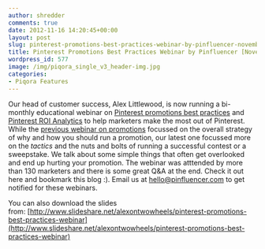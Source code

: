 ```yaml
---
author: shredder
comments: true
date: 2012-11-16 14:20:45+00:00
layout: post
slug: pinterest-promotions-best-practices-webinar-by-pinfluencer-november-series
title: Pinterest Promotions Best Practices Webinar by Pinfluencer [November Series]
wordpress_id: 577
image: /img/piqora_single_v3_header-img.jpg
categories:
- Piqora Features
---
```


Our head of customer success, Alex Littlewood, is now running a bi-monthly educational webinar on [Pinterest promotions best practices](http://blog.pinfluencer.com/pinterest-contests-and-sweepstakes-webinar-by-pinfluencer/  ) and [Pinterest ROI Analytics](http://blog.pinfluencer.com/pinterest-analytics-and-true-social-roi-webinar-by-pinfluencer/) to help marketers make the most out of Pinterest. While the [previous webinar on promotions](http://blog.pinfluencer.com/pinterest-contests-and-sweepstakes-webinar-by-pinfluencer/  ) focussed on the overall strategy of why and how you should run a promotion, our latest one focussed more on the _tactics_ and the nuts and bolts of running a successful contest or a sweepstake. We talk about some simple things that often get overlooked and end up hurting your promotion. The webinar was atttended by more than 130 marketers and there is some great Q&A at the end. Check it out here and bookmark this blog :). Email us at hello@pinfluencer.com to get notified for these webinars.

You can also download the slides from: [http://www.slideshare.net/alexontwowheels/pinterest-promotions-best-practices-webinar](http://www.slideshare.net/alexontwowheels/pinterest-promotions-best-practices-webinar)





